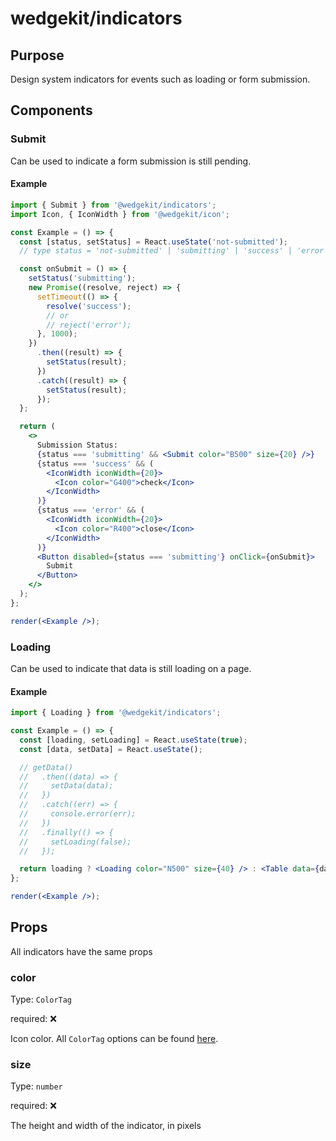 # wedgekit/indicators

## Purpose

Design system indicators for events such as loading or form submission.

## Components

### Submit

Can be used to indicate a form submission is still pending.

#### Example

```jsx
import { Submit } from '@wedgekit/indicators';
import Icon, { IconWidth } from '@wedgekit/icon';

const Example = () => {
  const [status, setStatus] = React.useState('not-submitted');
  // type status = 'not-submitted' | 'submitting' | 'success' | 'error'

  const onSubmit = () => {
    setStatus('submitting');
    new Promise((resolve, reject) => {
      setTimeout(() => {
        resolve('success');
        // or
        // reject('error');
      }, 1000);
    })
      .then((result) => {
        setStatus(result);
      })
      .catch((result) => {
        setStatus(result);
      });
  };

  return (
    <>
      Submission Status:
      {status === 'submitting' && <Submit color="B500" size={20} />}
      {status === 'success' && (
        <IconWidth iconWidth={20}>
          <Icon color="G400">check</Icon>
        </IconWidth>
      )}
      {status === 'error' && (
        <IconWidth iconWidth={20}>
          <Icon color="R400">close</Icon>
        </IconWidth>
      )}
      <Button disabled={status === 'submitting'} onClick={onSubmit}>
        Submit
      </Button>
    </>
  );
};

render(<Example />);
```

### Loading

Can be used to indicate that data is still loading on a page.

#### Example

```jsx
import { Loading } from '@wedgekit/indicators';

const Example = () => {
  const [loading, setLoading] = React.useState(true);
  const [data, setData] = React.useState();

  // getData()
  //   .then((data) => {
  //     setData(data);
  //   })
  //   .catch((err) => {
  //     console.error(err);
  //   })
  //   .finally(() => {
  //     setLoading(false);
  //   });

  return loading ? <Loading color="N500" size={40} /> : <Table data={data} />;
};

render(<Example />);
```

## Props

All indicators have the same props

### color

Type: `ColorTag`

required: ❌

Icon color. All `ColorTag` options can be found [here](/visualGuidelines/color/design).

### size

Type: `number`

required: ❌

The height and width of the indicator, in pixels
